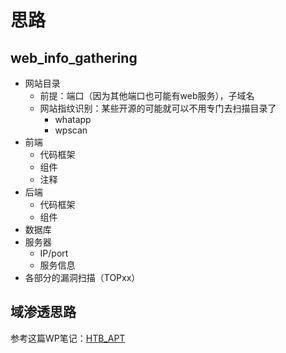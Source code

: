 # 思路

## web_info_gathering

- 网站目录
    - 前提：端口（因为其他端口也可能有web服务），子域名
    - 网站指纹识别：某些开源的可能就可以不用专门去扫描目录了
        - whatapp
        - wpscan
- 前端
    - 代码框架
    - 组件
    - 注释
- 后端
    - 代码框架
    - 组件
- 数据库
- 服务器
    - IP/port
    - 服务信息
- 各部分的漏洞扫描（TOPxx）


## 域渗透思路

参考这篇WP笔记：[HTB_APT](../WriteUp/HTB-APT.md#_3)